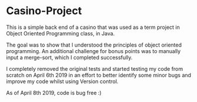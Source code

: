 # Casino-Project
This is a simple back end of a casino that was used as a term project in Object Oriented Programming class, in Java. 

The goal was to show that I understood the principles of object oriented programming.
An additional challenge for bonus points was to manually input a merge-sort, which I completed successfully. 

I completely removed the original tests and started testing my code from scratch on April 6th 2019 in an effort to better identify some minor bugs and improve my code whilst using Version control. 


As of April 8th 2019, code is bug free :) 
